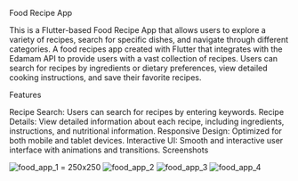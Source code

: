 Food Recipe App

This is a Flutter-based Food Recipe App that allows users to explore a variety of recipes, search for specific dishes, and navigate through different categories. A food recipes app created with Flutter that integrates with the Edamam API to provide users with a vast collection of recipes. Users can search for recipes by ingredients or dietary preferences, view detailed cooking instructions, and save their favorite recipes.
  

Features

Recipe Search: Users can search for recipes by entering keywords.
Recipe Details: View detailed information about each recipe, including ingredients, instructions, and nutritional information.
Responsive Design: Optimized for both mobile and tablet devices.
Interactive UI: Smooth and interactive user interface with animations and transitions.
Screenshots

![food_app_1](https://github.com/user-attachments/assets/d8dde6ed-eeac-4143-86d1-b70e6d3d4c80) = 250x250
![food_app_2](https://github.com/user-attachments/assets/23cdd786-e17a-4f79-a2c1-e49ceac68f12)
![food_app_3](https://github.com/user-attachments/assets/23c313c9-3aaf-4113-838f-4b8e2cdbea3a)
![food_app_4](https://github.com/user-attachments/assets/00fc966f-994d-481a-a00a-c817bc452a82)
